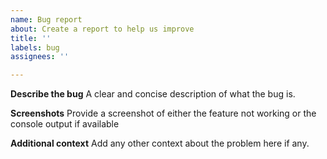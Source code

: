 ```yaml
---
name: Bug report
about: Create a report to help us improve
title: ''
labels: bug
assignees: ''

---
```


**Describe the bug**
A clear and concise description of what the bug is.

**Screenshots**
Provide a screenshot of either the feature not working or the console output if available

**Additional context**
Add any other context about the problem here if any.
